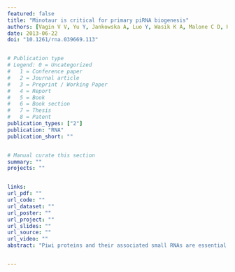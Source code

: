 ```yaml
---
featured: false
title: "Minotaur is critical for primary piRNA biogenesis"
authors: [Vagin V V, Yu Y, Jankowska A, Luo Y, Wasik K A, Malone C D, Harrison E, Rosebrock A, Wakimoto B T, Fagegaltier D, Muerdter F, Hannon G J]
date: 2013-06-22
doi: "10.1261/rna.039669.113"


# Publication type
# Legend: 0 = Uncategorized
#   1 = Conference paper
#   2 = Journal article
#   3 = Preprint / Working Paper
#   4 = Report
#   5 = Book
#   6 = Book section
#   7 = Thesis
#   8 = Patent
publication_types: ["2"]
publication: "RNA"
publication_short: ""


# Manual curate this section
summary: ""
projects: ""


links:
url_pdf: ""
url_code: ""
url_dataset: ""
url_poster: ""
url_project: ""
url_slides: ""
url_source: ""
url_video: ""
abstract: "Piwi proteins and their associated small RNAs are essential for fertility in animals. In part, this is due to their roles in guarding germ cell genomes against the activity of mobile genetic elements. piRNA populations direct Piwi proteins to silence transposon targets and, as such, form a molecular code that discriminates transposons from endogenous genes. Information ultimately carried by piRNAs is encoded within genomic loci, termed piRNA clusters. These give rise to long, single-stranded, primary transcripts that are processed into piRNAs. Despite the biological importance of this pathway, neither the characteristics that define a locus as a source of piRNAs nor the mechanisms that catalyze primary piRNA biogenesis are well understood. We searched an EMS-mutant collection annotated for fertility phenotypes for genes involved in the piRNA pathway. Twenty-seven homozygous sterile strains showed transposon-silencing defects. One of these, which strongly impacted primary piRNA biogenesis, harbored a causal mutation in CG5508, a member of the Drosophila glycerol-3-phosphate O-acetyltransferase (GPAT) family. These enzymes catalyze the first acylation step on the path to the production of phosphatidic acid (PA). Though this pointed strongly to a function for phospholipid signaling in the piRNA pathway, a mutant form of CG5508, which lacks the GPAT active site, still functions in piRNA biogenesis. We have named this new biogenesis factor Minotaur."


---
```


